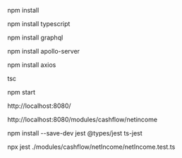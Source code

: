 
npm install

npm install typescript

npm install graphql

npm install apollo-server

npm install axios

tsc

npm start

http://localhost:8080/

http://localhost:8080/modules/cashflow/netincome

npm install --save-dev jest @types/jest ts-jest

npx jest ./modules/cashflow/netIncome/netIncome.test.ts
